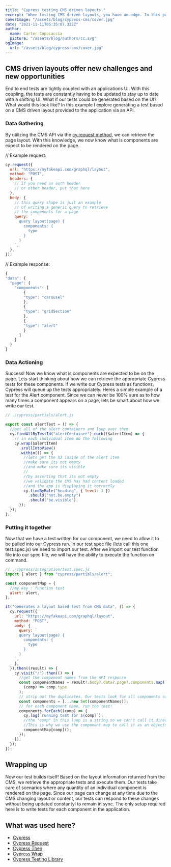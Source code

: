 ```yaml
---
title: "Cypress testing CMS driven layouts."
excerpt: "When testing CMS driven layouts, you have an edge. In this post I discuss a technique to effectively test layouts by gathering the expected layout via the API and then dynamically generating a test."
coverImage: "/assets/blog/cypress-cms/cover.jpg"
date: "2021-11-11T05:35:07.322Z"
author:
  name: Carter Capocaccia
  picture: "/assets/blog/authors/cc.svg"
ogImage:
  url: "/assets/blog/cypress-cms/cover.jpg"
---
```


## CMS driven layouts offer new challenges and new opportunities

End to end tests are tightly coupled with an applications UI. With this coupling, the tests are constantly having to be updated to stay up to date with a shifting UI. What if our tests could be generated based on the UI? What would this look like? In this example I explore generating a test based on a CMS driven layout provided to the application via an API.

### Data Gathering

By utilizing the CMS API via the [cy.request method](https://docs.cypress.io/api/commands/request), we can retrieve the page layout. With this knowledge, we now know what is components are expect to be rendered on the page.

// Example request:

```javascript
cy.request({
  url: "https://myfakeapi.com/graphql/layout",
  method: "POST",
  headers: {
    // if you need an auth header
    // or other header, put that here
  },
  body: {
    // this query shape is just an example
    // of writing a generic query to retrieve
    // the components for a page
    query: `
      query layout(page) {
        components: {
          type
        }
      }
    `,
  },
});
```

// Example response:

```javascript
{
"data": {
  "page": {
    "components": [
        {
        "type": "carousel"
        },
        {
        "type": "gridSection"
        },
        {
        "type": "alert"
        }
      ]
    }
  }
}
```

### Data Actioning

Success! Now we know what is components are expected to be on the page. Lets start thinking about how we can retrieve the appropriate Cypress tests for these components. If we write our Cypress tests as functions, Cypress will queue up the tests appropriately. Heres a simple example of a test for the Alert component. Since we can never be 100% sure as to how many times a component appears on a page, lets be smart about how we write our test.

```javascript
// ./cypress/partials/alert.js

export const alertText = () => {
  //get all of the alert containers and loop over them
  cy.findAllByTestId("alertContainer").each(($alertItem) => {
    // in each individual item do the following
    cy.wrap($alertItem)
      .srollIntoView()
      .within(() => {
        //lets get the h3 inside of the alert item
        //make sure its not empty
        //and make sure its visible
        //
        //by asserting that its not empty
        //we validate the CMS has had content loaded
        //and the app is displaying it correctly
        cy.findByRole("heading", { level: 3 })
          .should("not.be.empty")
          .should("be.visible");
      });
  });
};
```

### Putting it together

Now that we have a test written for our component, we need to allow it to be pulled into our Cypress run. In our test spec file (lets call this one test.spec.js) we need to import our test. After we import our test function file into our spec file, we will have the ability to execute the function on command.

```javascript
// ./cypress/integration/test.spec.js
import { alert } from "cypress/partials/alert";

const componentMap = {
  //my key : function test
  alert: alert,
};

it("Generates a layout based test from CMS data", () => {
  cy.request({
    url: "https://myfakeapi.com/graphql/layout",
    method: "POST",
    body: {
      query: `
      query layout(page) {
        components: {
          type
        }
      }
    `,
    },
  }).then((result) => {
    cy.visit("/").then(() => {
      //get the component names from the API response
      const componentNames = result?.body?.data?.page?.components.map(
        (comp) => comp.type
      );
      // strip out the duplicates. Our tests look for all components of a type.
      const components = [...new Set(componentNames)];
      // for each component name, run the test!
      components.forEach((comp) => {
        cy.log(`running test for ${comp}`);
        //the "comp" in this loop is a string so we can't call it directly.
        //This is why we use the component map to call it as an objects value
        componentMap[comp]();
      });
    });
  });
});
```

## Wrapping up

Now our test builds itself! Based on the layout information returned from the CMS, we retrieve the appropriate tests and execute them. Our tests take care of scenarios where any quantity of an individual component is rendered on the page. Since our page can change at any time due to the CMS changing layout or content, our tests can respond to these changes without being updated constantyl to remain in sync. The only setup required here is to write tests for each component in the application.

## What was used here?

- [Cypress](https://www.cypress.io/)
- [Cypress Request](https://docs.cypress.io/api/commands/request)
- [Cypress Then](https://docs.cypress.io/api/commands/then)
- [Cypress Wrap](https://docs.cypress.io/api/commands/wrap)
- [Cypress Testing Library](https://testing-library.com/docs/cypress-testing-library/intro)

